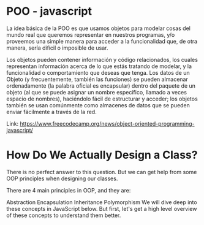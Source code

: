 # POO - javascript

La idea básica de la POO es que usamos objetos para modelar cosas del mundo real que queremos representar en nuestros programas, y/o proveemos una simple manera para acceder a la funcionalidad que, de otra manera, sería difícil o imposible de usar.

Los objetos pueden contener información y código relacionados, los cuales representan información acerca de lo que estás tratando de modelar, y la funcionalidad o comportamiento que deseas que tenga. Los datos de un Objeto (y frecuentemente, también las funciones) se pueden almacenar ordenadamente (la palabra oficial es encapsular) dentro del paquete de un objeto (al que se puede asignar un nombre específico, llamado a veces espacio de nombres), haciéndolo fácil de estructurar y acceder; los objetos también se usan comúnmente como almacenes de datos que se pueden enviar fácilmente a través de la red.

Link: https://www.freecodecamp.org/news/object-oriented-programming-javascript/
# How Do We Actually Design a Class?

There is no perfect answer to this question. But we can get help from some OOP principles when designing our classes.

There are 4 main principles in OOP, and they are:

Abstraction
Encapsulation
Inheritance
Polymorphism
We will dive deep into these concepts in JavaScript below. But first, let's get a high level overview of these concepts to understand them better.